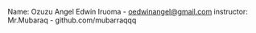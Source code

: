 Name: Ozuzu Angel Edwin Iruoma  - oedwinangel@gmail.com
instructor: Mr.Mubaraq  - github.com/mubarraqqq 
